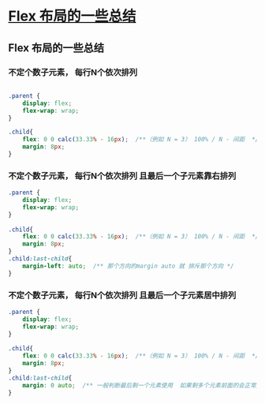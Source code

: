 # [Flex 布局的一些总结](https://github.com/forzys/blog/issues/12)

<!-- intro: Flex 布局的一些总结 1.不定个数子元素， 每行N个依次排列 2. 不定个数子元素， 每行N个依次排列 且最后一个子元素靠右排列 3.不定个数子元素， 每行N个依次排列 且最后一个子元素居中排列 -->

## Flex 布局的一些总结

### 不定个数子元素， 每行N个依次排列
```css

.parent {
    display: flex;
    flex-wrap: wrap; 
}

.child{
    flex: 0 0 calc(33.33% - 16px);  /**（例如 N = 3） 100% / N - 间距  */ 
    margin: 8px;
}
```


### 不定个数子元素， 每行N个依次排列 且最后一个子元素靠右排列

```css
.parent {
    display: flex;
    flex-wrap: wrap; 
}
  
.child{
    flex: 0 0 calc(33.33% - 16px);  /**（例如 N = 3） 100% / N - 间距  */ 
    margin: 8px;
}
.child:last-child{
    margin-left: auto;  /** 那个方向的margin auto 就 排斥那个方向 */ 
}

```

### 不定个数子元素， 每行N个依次排列 且最后一个子元素居中排列
```css
.parent {
    display: flex;
    flex-wrap: wrap; 
}
  
.child{
    flex: 0 0 calc(33.33% - 16px);  /**（例如 N = 3） 100% / N - 间距  */ 
    margin: 8px;
}
.child:last-child{
    margin: 0 auto;  /** 一般判断最后剩一个元素使用  如果剩多个元素前面的会正常排 最后一个会在剩余空间居中 */ 
}

```


